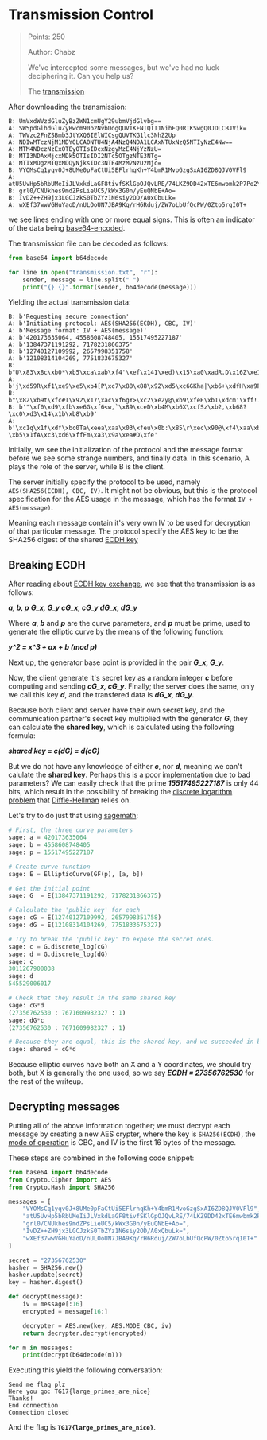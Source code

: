 # Transmission Control

> Points: 250
>
> Author: Chabz
>
> We've intercepted some messages, but we've had no luck deciphering it. Can you help us?
>
> The [transmission](https://github.com/tghack/tg17hack/blob/master/crypto/transmission_control/transmission.txt)

After downloading the transmission:

    B: UmVxdWVzdGluZyBzZWN1cmUgY29ubmVjdGlvbg==
    A: SW5pdGlhdGluZyBwcm90b2NvbDogQUVTKFNIQTI1NihFQ0RIKSwgQ0JDLCBJVik=
    A: TWVzc2FnZSBmb3JtYXQ6IElWICsgQUVTKG1lc3NhZ2Up
    A: NDIwMTczNjM1MDY0LCA0NTU4NjA4NzQ4NDA1LCAxNTUxNzQ5NTIyNzE4Nw==
    A: MTM4NDczNzExOTEyOTIsIDcxNzgyMzE4NjYzNzU=
    B: MTI3NDAxMjcxMDk5OTIsIDI2NTc5OTgzNTE3NTg=
    A: MTIxMDgzMTQxMDQyNjksIDc3NTE4MzM2NzUzMjc=
    B: VYOMsCq1yqv0J+8UMe0pFaCtUi5EFlrhqKh+Y4bmR1MvoGzgSxAI6ZD8QJV0VFl9
    A: atU5UvHp5bRbUMeIiJLVxkdLaGF8tivfSKlGpOJQvLRE/74LKZ9DD42xTE6mwbmk2P7Po2Y2Ryh80aYAJY8atA==
    B: grl0/CNUkhes9mdZPsLieUC5/kWx3G0n/yEuQNbE+Ao=
    B: IvDZ++ZH9jx3LGCJzkS0TbZYz1N6siy2OD/A0xQbuLk=
    A: wXEf37wwVGHuYaoD/nULOoUN7JBA9Kq/rH6Rduj/ZW7oLbUfQcPW/0Zto5rqI0T+

we see lines ending with one or more equal signs. This is often an indicator of the data being [base64-encoded](https://en.wikipedia.org/wiki/Base64).

The transmission file can be decoded as follows:

```python
from base64 import b64decode

for line in open("transmission.txt", "r"):
    sender, message = line.split(" ")
    print("{} {}".format(sender, b64decode(message)))
``` 
 
Yielding the actual transmission data:

    B: b'Requesting secure connection'
    A: b'Initiating protocol: AES(SHA256(ECDH), CBC, IV)'
    A: b'Message format: IV + AES(message)'
    A: b'420173635064, 4558608748405, 15517495227187'
    A: b'13847371191292, 7178231866375'
    B: b'12740127109992, 2657998351758'
    A: b'12108314104269, 7751833675327'
    B: b"U\x83\x8c\xb0*\xb5\xca\xab\xf4'\xef\x141\xed)\x15\xa0\xadR.D\x16Z\xe1\xa8\xa8~c\x86\xe6GS/\xa0l\xe0K\x10\x08\xe9\x90\xfc@\x95tTY}"
    A: b'j\xd59R\xf1\xe9\xe5\xb4[P\xc7\x88\x88\x92\xd5\xc6GKha|\xb6+\xdfH\xa9F\xa4\xe2P\xbc\xb4D\xff\xbe\x0b)\x9fC\x0f\x8d\xb1LN\xa6\xc1\xb9\xa4\xd8\xfe\xcf\xa3f6G(|\xd1\xa6\x00%\x8f\x1a\xb4'
    B: b"\x82\xb9t\xfc#T\x92\x17\xac\xf6gY>\xc2\xe2y@\xb9\xfeE\xb1\xdcm'\xff!.@\xd6\xc4\xf8\n"
    B: b'"\xf0\xd9\xfb\xe6G\xf6<w,`\x89\xceD\xb4M\xb6X\xcfSz\xb2,\xb68?\xc0\xd3\x14\x1b\xb8\xb9'
    A: b'\xc1q\x1f\xdf\xbc0Ta\xeea\xaa\x03\xfeu\x0b:\x85\r\xec\x90@\xf4\xaa\xbf\xac~\x91v\xe8\xffen\xe8-\xb5\x1fA\xc3\xd6\xffFm\xa3\x9a\xea#D\xfe'

Initially, we see the initialization of the protocol and the message format before we see some strange numbers, and finally data.
In this scenario, A plays the role of the server, while B is the client.

The server initially specify the protocol to be used, namely `AES(SHA256(ECDH), CBC, IV)`. It might not be obvious, but this is the protocol specification for the AES usage in the message, which has the format `IV + AES(message)`.

Meaning each message contain it's very own IV to be used for decryption of that particular message. The protocol specify the AES key to be the SHA256 digest of the shared [ECDH key](http://andrea.corbellini.name/2015/05/30/elliptic-curve-cryptography-ecdh-and-ecdsa/)

## Breaking ECDH
After reading about [ECDH key exchange](http://andrea.corbellini.name/2015/05/30/elliptic-curve-cryptography-ecdh-and-ecdsa/), we see that the transmission is as follows:

__*a, b, p*__
__*G_x, G_y*__
__*cG_x, cG_y*__
__*dG_x, dG_y*__

Where __*a*__, __*b*__ and __*p*__ are the curve parameters, and __*p*__ must be prime, used to generate the elliptic curve by the means of the following function:

__*y^2 = x^3 + ax + b (mod p)*__

Next up, the generator base point is provided in the pair __*G_x, G_y*__.

Now, the client generate it's secret key as a random integer __*c*__ before computing and sending __*cG_x, cG_y*__.
Finally; the server does the same, only we call this key __*d*__, and the transfered data is __*dG_x, dG_y*__.

Because both client and server have their own secret key, and the communication partner's secret key multiplied with the generator __*G*__, they can calculate the __shared key__, which is calculated using the following formula:

__*shared key = c(dG) = d(cG)*__

But we do not have any knowledge of either __*c*__, nor __*d*__, meaning we can't calulate the __shared key__. Perhaps this is a poor implementation due to bad parameters?
We can easily check that the prime __*15517495227187*__ is only 44 bits, which result in the possibility of breaking the [discrete logarithm problem](https://en.wikipedia.org/wiki/Discrete_logarithm) that [Diffie-Hellman](https://wiki.openssl.org/index.php/Diffie_Hellman) relies on.

Let's try to do just that using [sagemath](http://www.sagemath.org/):

```python
# First, the three curve parameters
sage: a = 420173635064
sage: b = 4558608748405
sage: p = 15517495227187

# Create curve function
sage: E = EllipticCurve(GF(p), [a, b])

# Get the initial point
sage: G  = E(13847371191292, 7178231866375)

# Calculate the 'public key' for each
sage: cG = E(12740127109992, 2657998351758)
sage: dG = E(12108314104269, 7751833675327)

# Try to break the 'public key' to expose the secret ones.
sage: c = G.discrete_log(cG)
sage: d = G.discrete_log(dG)
sage: c
3011267900038
sage: d
545529006017

# Check that they result in the same shared key
sage: cG*d
(27356762530 : 7671609982327 : 1)
sage: dG*c
(27356762530 : 7671609982327 : 1)

# Because they are equal, this is the shared key, and we succeeded in breaking poor ECDH
sage: shared = cG*d
```

Because elliptic curves have both an X and a Y coordinates, we should try both, but X is generally the one used, so we say __*ECDH = 27356762530*__ for the rest of the writeup.

## Decrypting messages

Putting all of the above information together; we must decrypt each message by creating a new AES crypter, where the key is `SHA256(ECDH)`, the [mode of operation](https://en.wikipedia.org/wiki/Block_cipher_mode_of_operation) is CBC, and IV is the first 16 bytes of the message.

These steps are combined in the following code snippet:

```python
from base64 import b64decode
from Crypto.Cipher import AES
from Crypto.Hash import SHA256

messages = [
    "VYOMsCq1yqv0J+8UMe0pFaCtUi5EFlrhqKh+Y4bmR1MvoGzgSxAI6ZD8QJV0VFl9",
    "atU5UvHp5bRbUMeIiJLVxkdLaGF8tivfSKlGpOJQvLRE/74LKZ9DD42xTE6mwbmk2P7Po2Y2Ryh80aYAJY8atA==",
    "grl0/CNUkhes9mdZPsLieUC5/kWx3G0n/yEuQNbE+Ao=",
    "IvDZ++ZH9jx3LGCJzkS0TbZYz1N6siy2OD/A0xQbuLk=",
    "wXEf37wwVGHuYaoD/nULOoUN7JBA9Kq/rH6Rduj/ZW7oLbUfQcPW/0Zto5rqI0T+"
]

secret = "27356762530"
hasher = SHA256.new()
hasher.update(secret)
key = hasher.digest()

def decrypt(message):
    iv = message[:16]
    encrypted = message[16:]

    decrypter = AES.new(key, AES.MODE_CBC, iv)
    return decrypter.decrypt(encrypted)

for m in messages:
    print(decrypt(b64decode(m)))

```

Executing this yield the following conversation:

    Send me flag plz
    Here you go: TG17{large_primes_are_nice}
    Thanks!									
    End connection
    Connection closed
    
And the flag is __`TG17{large_primes_are_nice}`__.
